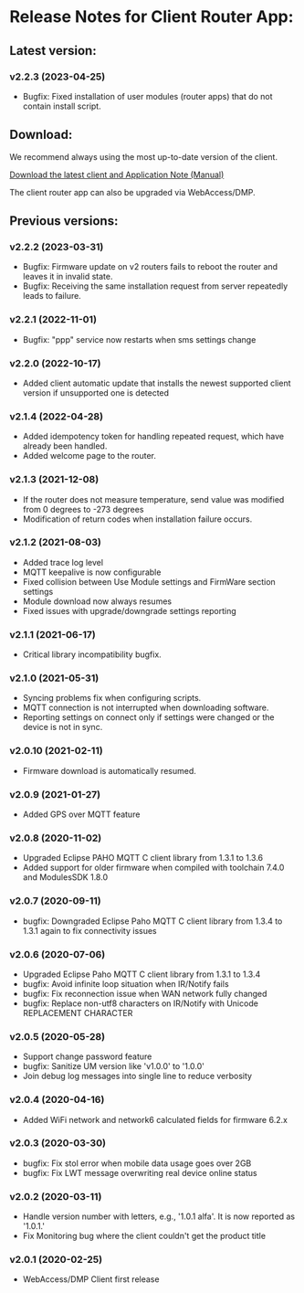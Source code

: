 # Release Notes for Client Router App: 

## Latest version:

### v2.2.3 (2023-04-25)
* Bugfix: Fixed installation of user modules (router apps) that do not contain install script.

## Download:

We recommend always using the most up-to-date version of the client.

[Download the latest client and Application Note (Manual)](https://icr.advantech.cz/products/software/user-modules#webaccessdmp-client)

The client router app can also be upgraded via WebAccess/DMP.


## Previous versions:

### v2.2.2 (2023-03-31)
* Bugfix: Firmware update on v2 routers fails to reboot the router and leaves it in invalid state.
* Bugfix: Receiving the same installation request from server repeatedly leads to failure. 

### v2.2.1 (2022-11-01)
* Bugfix: "ppp" service now restarts when sms settings change

### v2.2.0 (2022-10-17)
* Added client automatic update that installs the newest supported client version if unsupported one is detected

### v2.1.4 (2022-04-28)
* Added idempotency token for handling repeated request, which have already been handled.
* Added welcome page to the router.

### v2.1.3 (2021-12-08)
* If the router does not measure temperature, send value was modified from 0 degrees to -273 degrees
* Modification of return codes when installation failure occurs.

### v2.1.2 (2021-08-03)
* Added trace log level
* MQTT keepalive is now configurable
* Fixed collision between Use Module settings and FirmWare section settings
* Module download now always resumes
* Fixed issues with upgrade/downgrade settings reporting

### v2.1.1 (2021-06-17)
* Critical library incompatibility bugfix.

### v2.1.0 (2021-05-31)
* Syncing problems fix when configuring scripts.
* MQTT connection is not interrupted when downloading software.
* Reporting settings on connect only if settings were changed or the device is not in sync.

### v2.0.10 (2021-02-11)
* Firmware download is automatically resumed.

### v2.0.9 (2021-01-27)
* Added GPS over MQTT feature

### v2.0.8 (2020-11-02)
* Upgraded Eclipse PAHO MQTT C client library from 1.3.1 to 1.3.6
* Added support for older firmware when compiled with toolchain 7.4.0 and ModulesSDK 1.8.0

### v2.0.7 (2020-09-11)
* bugfix: Downgraded Eclipse Paho MQTT C client library from 1.3.4 to 1.3.1 again to fix connectivity issues

### v2.0.6 (2020-07-06)
* Upgraded Eclipse Paho MQTT C client library from 1.3.1 to 1.3.4
* bugfix: Avoid infinite loop situation when IR/Notify fails
* bugfix: Fix reconnection issue when WAN network fully changed
* bugfix: Replace non-utf8 characters on IR/Notify with Unicode REPLACEMENT CHARACTER

### v2.0.5 (2020-05-28)
* Support change password feature
* bugfix: Sanitize UM version like 'v1.0.0' to '1.0.0'
* Join debug log messages into single line to reduce verbosity

### v2.0.4 (2020-04-16)
* Added WiFi network and network6 calculated fields for firmware 6.2.x


### v2.0.3 (2020-03-30)
* bugfix: Fix stol error when mobile data usage goes over 2GB
* bugfix: Fix LWT message overwriting real device online status

### v2.0.2 (2020-03-11)
* Handle version number with letters, e.g., '1.0.1 alfa'. It is now reported as '1.0.1.'
* Fix Monitoring bug where the client couldn't get the product title

### v2.0.1 (2020-02-25)
* WebAccess/DMP Client first release